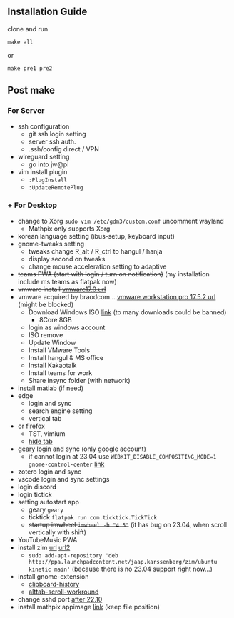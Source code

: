 ## Installation Guide
clone and run

```
make all
```
or 
```
make pre1 pre2
```

## Post make
### For Server
- ssh configuration
  - git ssh login setting
  - server ssh auth.
  - .ssh/config direct / VPN
- wireguard setting
  - go into jw@pi
- vim install plugin
  - `:PlugInstall`
  - `:UpdateRemotePlug`

### + For Desktop
- change to Xorg `sudo vim /etc/gdm3/custom.conf` uncomment wayland
  - Mathpix only supports Xorg
- korean language setting (ibus-setup, keyboard input)
- gnome-tweaks setting
  - tweaks change R_alt / R_ctrl to hangul / hanja
  - display second on tweaks
  - change mouse acceleration setting to adaptive
- ~~teams PWA (start with login / turn on notification)~~ (my installation include ms teams as flatpak now)
- ~~vmware install [vmware17.0 url](https://customerconnect.vmware.com/en/downloads/info/slug/desktop_end_user_computing/vmware_workstation_player/17_0)~~
- vmware acquired by braodcom... [vmware workstation pro 17.5.2 url](https://softwareupdate.vmware.com/cds/vmw-desktop/ws/17.5.2/23775571/linux/core/) (might be blocked)
  - Download Windows ISO [link](https://www.microsoft.com/software-download/windows11) (to many downloads could be banned)
    - 8Core 8GB
  - login as windows account
  - ISO remove
  - Update Window
  - Install VMware Tools
  - Install hangul & MS office
  - Install Kakaotalk
  - Install teams for work
  - Share insync folder (with network)
- install matlab (if need)
- edge
  - login and sync
  - search engine setting
  - vertical tab
- or firefox
  - TST, vimium
  - [hide tab](https://superuser.com/questions/1424478/can-i-hide-native-tabs-at-the-top-of-firefox)
- geary login and sync (only google account) 
  - if cannot login at 23.04 use `WEBKIT_DISABLE_COMPOSITING_MODE=1 gnome-control-center` [link](https://askubuntu.com/questions/1222378/cant-login-into-google-in-online-accounts-section/1467164#1467164?newreg=f006ccf8ba884133af4f3e695aca378f)
- zotero login and sync 
- vscode login and sync settings
- login discord
- login tictick
- setting autostart app
  - geary `geary`
  - ticktick `flatpak run com.ticktick.TickTick`
  - ~~startup imwheel `imwheel -b "4 5"`~~ (it has bug on 23.04, when scroll vertically with shift)
- YouTubeMusic PWA
- install zim [url](https://launchpad.net/~jaap.karssenberg/+archive/ubuntu/zim) [url2](https://zim-wiki.org/downloads.html)
  - `sudo add-apt-repository 'deb http://ppa.launchpadcontent.net/jaap.karssenberg/zim/ubuntu kinetic main'` (because there is no 23.04 support right now...)
- install gnome-extension
  - [clipboard-history](https://extensions.gnome.org/extension/4839/clipboard-history/)
  - [alttab-scroll-workround](https://extensions.gnome.org/extension/5282/alttab-scroll-workaround/?c=145434)
- change sshd port [after 22.10](https://askubuntu.com/questions/1439461/ssh-default-port-not-changing-ubuntu-22-10)
- install mathpix appimage [link](https://mathpix.com/docs/snip/linux-overview) (keep file position)
